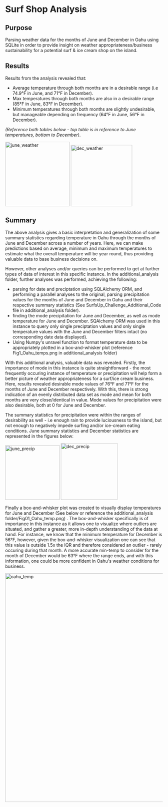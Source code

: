 # Surf Shop Analysis
## Purpose
Parsing weather data for the months of June and December in Oahu using SQLite in order to provide insight on weather appropriateness/business sustainability for a potential surf & ice cream shop on the island.

## Results 
Results from the analysis revealed that:
- Average temperature through both months are in a desirable range (i.e 74.9°F in June, and 71°F in December).
- Max temperatures through both months are also in a desirable range (85°F in June, 83°F in December). 
- Minimum temperatures through both months are slightly undesirable, but manageable depending on frequency (64°F in June, 56°F in December). 

*(Reference both tables below - top table is in reference to June temperatures, bottom to December)*.

<img width="206" alt="june_weather" src="https://user-images.githubusercontent.com/79600550/116790958-24d14980-aa85-11eb-85a7-c81291a842e3.png">

<img width="196" alt="dec_weather" src="https://user-images.githubusercontent.com/79600550/116790961-269b0d00-aa85-11eb-9165-920e7a730d1c.png">

## Summary 
The above analysis gives a basic interpretation and generalization of some summary statistics regarding temperature in Oahu through the months of June and December across a number of years. Here, we can make predictions based on average, minimum and maximum temperatures to estimate what the overall temperature will be year round, thus providing valuable data to base business decisions on. 

However, other analyses and/or queries can be performed to get at further types of data of interest in this specific instance. In the additional_analysis folder, further analyses was performed, achieving the following:
- parsing for date and preciptation using SQLAlchemy ORM, and performing a parallel analyses to the original, parsing precipitation values for the months of June and December in Oahu and their respective summary statistics (See SurfsUp_Challenge_Additional_Code file in additional_analysis folder).
- finding the mode precipitation for June and December, as well as mode temperature for June and December. SQAlchemy ORM was used in this instance to query only single preciptation values and only single temperature values with the June and December filters intact (no corresponding date data displayed). 
- Using Numpy's unravel function to format temperature data to be appropriately plotted in a box-and-whisker plot (reference Fig1_Oahu_temps.png in additional_analysis folder)

With this additional analysis, valuable data was revealed. Firstly, the importance of mode in this instance is quite straightforward - the most frequently occuring instance of temperature or precipitation will help form a better picture of weather appropriateness for a surf/ice cream business. Here, results revealed desirable mode values of 76°F and 71°F for the months of June and December respectively. With this, there is strong indication of an evenly distributed data set as mode and mean for both months are very close/identical in value. Mode values for precipitation were also desirable, both at 0 for June and December.

The summary statistics for precipitation were within the ranges of desirability as well - i.e enough rain to provide luciousness to the island, but not enough to negatively impede surfing and/or ice-cream eating conditions. June summary statistics and December statistics are represented in the figures below:

<img width="174" alt="june_precip" src="https://user-images.githubusercontent.com/79600550/116794202-450b0380-aa99-11eb-999c-0451d0f7239f.png">

<img width="181" alt="dec_precip" src="https://user-images.githubusercontent.com/79600550/116794204-463c3080-aa99-11eb-8d1d-ff9cffbb74e9.png">

Finally a box-and-whisker plot was created to visually display temperatures for June and December (See below or reference the additional_analysis folder/Fig01_Oahu_temp.png) . The box-and-whisker specifically is of importance in this instance as it allows one to visualize where outliers are situated, and gather a greater, more in-depth understanding of the data at hand. For instance, we know that the minimum temperature for December is 56°F, however, given the box-and-whisker visualization one can see that this value is outside 1.5x the IQR and therefore considered an outlier - rarely occuring during that month. A more accurate min-temp to consider for the month of December would be 63°F where the range ends, and with this information, one could be more confident in Oahu's weather conditions for business.

<img width="731" alt="oahu_temp" src="https://user-images.githubusercontent.com/79600550/116794328-3ec95700-aa9a-11eb-8403-ff242ddb1d16.png">

